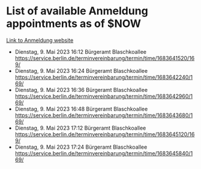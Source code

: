 # List of available Anmeldung appointments as of $NOW
[Link to Anmeldung website](https://service.berlin.de/terminvereinbarung/termin/tag.php?termin=1&anliegen[]=120686&dienstleisterlist=122210,122217,327316,122219,327312,122227,327314,122231,327346,122243,327348,122254,122252,329742,122260,329745,122262,329748,122271,327278,122273,327274,122277,327276,330436,122280,327294,122282,327290,122284,327292,122291,327270,122285,327266,122286,327264,122296,327268,150230,329760,122297,327286,122294,327284,122312,329763,122314,329775,122304,327330,122311,327334,122309,327332,317869,122281,327352,122279,329772,122283,122276,327324,122274,327326,122267,329766,122246,327318,122251,327320,122257,327322,122208,327298,122226,327300&herkunft=http%3A%2F%2Fservice.berlin.de%2Fdienstleistung%2F120686%2F)
- Dienstag, 9. Mai 2023 16:12 Bürgeramt Blaschkoallee https://service.berlin.de/terminvereinbarung/termin/time/1683641520/169/
- Dienstag, 9. Mai 2023 16:24 Bürgeramt Blaschkoallee https://service.berlin.de/terminvereinbarung/termin/time/1683642240/169/
- Dienstag, 9. Mai 2023 16:36 Bürgeramt Blaschkoallee https://service.berlin.de/terminvereinbarung/termin/time/1683642960/169/
- Dienstag, 9. Mai 2023 16:48 Bürgeramt Blaschkoallee https://service.berlin.de/terminvereinbarung/termin/time/1683643680/169/
- Dienstag, 9. Mai 2023 17:12 Bürgeramt Blaschkoallee https://service.berlin.de/terminvereinbarung/termin/time/1683645120/169/
- Dienstag, 9. Mai 2023 17:24 Bürgeramt Blaschkoallee https://service.berlin.de/terminvereinbarung/termin/time/1683645840/169/
